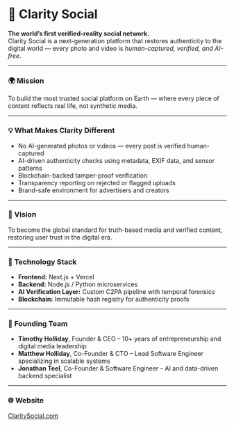 # 📘 Clarity Social

**The world’s first verified-reality social network.**  
Clarity Social is a next-generation platform that restores authenticity to the digital world — every photo and video is *human-captured, verified, and AI-free*.  

---

### 🌍 Mission
To build the most trusted social platform on Earth — where every piece of content reflects real life, not synthetic media.  

---

### 💡 What Makes Clarity Different
- No AI-generated photos or videos — every post is verified human-captured  
- AI-driven authenticity checks using metadata, EXIF data, and sensor patterns  
- Blockchain-backed tamper-proof verification  
- Transparency reporting on rejected or flagged uploads  
- Brand-safe environment for advertisers and creators  

---

### 🚀 Vision
To become the global standard for truth-based media and verified content, restoring user trust in the digital era.  

---

### 🧱 Technology Stack
- **Frontend:** Next.js + Vercel  
- **Backend:** Node.js / Python microservices  
- **AI Verification Layer:** Custom C2PA pipeline with temporal forensics  
- **Blockchain:** Immutable hash registry for authenticity proofs  

---

### 👥 Founding Team
- **Timothy Holliday**, Founder & CEO – 10+ years of entrepreneurship and digital media leadership  
- **Matthew Holliday**, Co-Founder & CTO – Lead Software Engineer specializing in scalable systems  
- **Jonathan Teel**, Co-Founder & Software Engineer – AI and data-driven backend specialist  

---

### 🌐 Website
[ClaritySocial.com](https://claritysocial.com)
